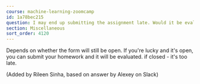 ```yaml
---
course: machine-learning-zoomcamp
id: 1a78bec215
question: I may end up submitting the assignment late. Would it be evaluated?
section: Miscellaneous
sort_order: 4120
---
```


Depends on whether the form will still be open. If you're lucky and it's open, you can submit your homework and it will be evaluated. if closed - it's too late.

(Added by Rileen Sinha, based on answer by Alexey on Slack)

